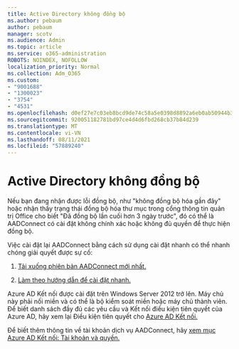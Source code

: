 ```yaml
---
title: Active Directory không đồng bộ
ms.author: pebaum
author: pebaum
manager: scotv
ms.audience: Admin
ms.topic: article
ms.service: o365-administration
ROBOTS: NOINDEX, NOFOLLOW
localization_priority: Normal
ms.collection: Adm_O365
ms.custom:
- "9001688"
- "1300023"
- "3754"
- "4531"
ms.openlocfilehash: d0ef27e7c03eb8bcd9de74c58a5e0398d8892a6eb0ab50944b3c2201247fa0b8
ms.sourcegitcommit: 920051182781bd97ce4d4d6fbd268cb37b84d239
ms.translationtype: MT
ms.contentlocale: vi-VN
ms.lasthandoff: 08/11/2021
ms.locfileid: "57889240"
---
```

# <a name="active-directory-not-syncing"></a>Active Directory không đồng bộ

Nếu bạn đang nhận được lỗi đồng bộ, như "không đồng bộ hóa gần đây" hoặc nhận thấy trạng thái đồng bộ hóa thư mục trong cổng thông tin quản trị Office cho biết "Đã đồng bộ lần cuối hơn 3 ngày trước", đó có thể là AADConnect có cài đặt không chính xác hoặc không đủ quyền để thực hiện đồng bộ.  

Việc cài đặt lại AADConnect bằng cách sử dụng cài đặt nhanh có thể nhanh chóng giải quyết được sự cố:

1. [Tải xuống phiên bản AADConnect mới nhất.](https://go.microsoft.com/fwlink/?LinkId=615771)

2. [Làm theo hướng dẫn để cài đặt nhanh.](https://docs.microsoft.com/azure/active-directory/hybrid/how-to-connect-install-express)

Azure AD Kết nối được cài đặt trên Windows Server 2012 trở lên. Máy chủ này phải nối miền và có thể là bộ kiểm soát miền hoặc máy chủ thành viên. Để biết danh sách đầy đủ các yêu cầu và Kết nối điều kiện tiên quyết của Azure AD, hãy xem lại Điều kiện tiên quyết cho [Azure AD Kết nối.](https://docs.microsoft.com/azure/active-directory/hybrid/how-to-connect-install-prerequisites)

Để biết thêm thông tin về tài khoản dịch vụ AADConnect, hãy [xem mục Azure AD Kết nối: Tài khoản và quyền.](https://docs.microsoft.com/azure/active-directory/hybrid/reference-connect-accounts-permissions)
